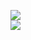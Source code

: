 [![](https://img.shields.io/badge/Made%20With-Github%20Spray-lightgrey.svg?style=for-the-badge&logo=github)](https://github.com/Annihil/github-spray#16470)  
[![](https://i.imgur.com/2DrTn0Z.gif)](https://github.com/Annihil/github-spray)